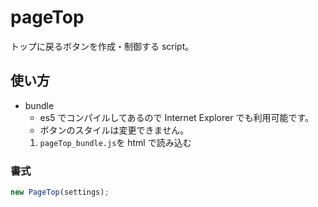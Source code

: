 # pageTop

トップに戻るボタンを作成・制御する script。

## 使い方

- bundle
  - es5 でコンパイルしてあるので Internet Explorer でも利用可能です。
  - ボタンのスタイルは変更できません。
  1. `pageTop_bundle.js`を html で読み込む

### 書式

```js
new PageTop(settings);
```
